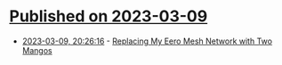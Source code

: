# [Published on 2023-03-09](index.md)

* [2023-03-09, 20:26:16](https://lobste.rs/s/jnmroq/replacing_my_eero_mesh_network_with_two) - [Replacing My Eero Mesh Network with Two Mangos](https://bt.ht/mango/)
